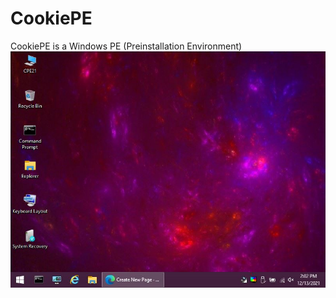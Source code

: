 # CookiePE
CookiePE is a Windows PE (Preinstallation Environment)
![](https://github.com/COOKIE-1816/CookiePE/blob/main/Capture.JPG)
